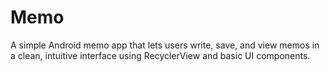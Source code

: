 # Memo
A simple Android memo app that lets users write, save, and view memos in a clean, intuitive interface using RecyclerView and basic UI components.
